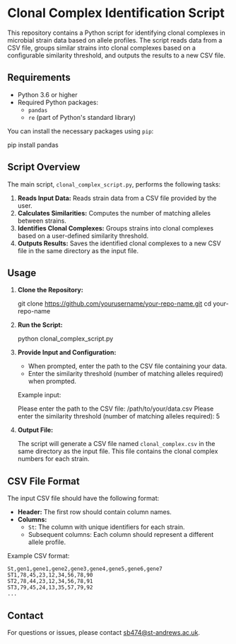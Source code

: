 # Clonal Complex Identification Script

This repository contains a Python script for identifying clonal complexes in microbial strain data based on allele profiles. The script reads data from a CSV file, groups similar strains into clonal complexes based on a configurable similarity threshold, and outputs the results to a new CSV file.

## Requirements

- Python 3.6 or higher
- Required Python packages:
  - `pandas`
  - `re` (part of Python's standard library)

You can install the necessary packages using `pip`:

pip install pandas

## Script Overview

The main script, `clonal_complex_script.py`, performs the following tasks:

1. **Reads Input Data:** Reads strain data from a CSV file provided by the user.
2. **Calculates Similarities:** Computes the number of matching alleles between strains.
3. **Identifies Clonal Complexes:** Groups strains into clonal complexes based on a user-defined similarity threshold.
4. **Outputs Results:** Saves the identified clonal complexes to a new CSV file in the same directory as the input file.

## Usage

1. **Clone the Repository:**

   git clone https://github.com/yourusername/your-repo-name.git
   cd your-repo-name

2. **Run the Script:**

   python clonal_complex_script.py

3. **Provide Input and Configuration:**

   - When prompted, enter the path to the CSV file containing your data.
   - Enter the similarity threshold (number of matching alleles required) when prompted.

   Example input:

   Please enter the path to the CSV file: /path/to/your/data.csv
   Please enter the similarity threshold (number of matching alleles required): 5

4. **Output File:**

   The script will generate a CSV file named `clonal_complex.csv` in the same directory as the input file. This file contains the clonal complex numbers for each strain.

## CSV File Format

The input CSV file should have the following format:

- **Header:** The first row should contain column names.
- **Columns:**
  - `St`: The column with unique identifiers for each strain.
  - Subsequent columns: Each column should represent a different allele profile.

Example CSV format:

```csv
St,gen1,gene1,gene2,gene3,gene4,gene5,gene6,gene7
ST1,78,45,23,12,34,56,78,90
ST2,78,44,23,12,34,56,78,91
ST3,79,45,24,13,35,57,79,92
...
```

## Contact

For questions or issues, please contact [sb474@st-andrews.ac.uk](mailto:sb474@st-andrews.ac.uk).

